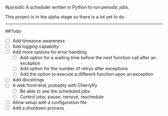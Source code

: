 #pyriodic
A scheduler written in Python to run periodic jobs.

This project is in the alpha stage so there is a lot yet to do.


---

##Todo

- [ ] Add timezone awareness
- [ ] Add logging capability
- [ ] Add more options for error handling
  - [ ] Add option for a waiting time before the next function call after an exception
  - [ ] Add option for the number of retrys after exceptions
  - [ ] Add the option to execute a different function upon an exception
- [ ] Add docstrings
- [ ] A web front end; probably with CherryPy
  - [ ] Be able to see the scheduled jobs
  - [ ] Control jobs; pause, remove, reschedule
- [ ] Allow setup with a configuration file
- [ ] Add a shutdown process